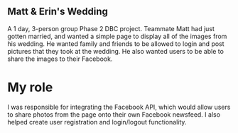 ## Matt & Erin's Wedding

A 1 day, 3-person group Phase 2 DBC project. Teammate Matt had just gotten married, and wanted a simple page to display all of the images from his wedding. He wanted family and friends to be allowed to login and post pictures that they took at the wedding. He also wanted users to be able to share the images to their Facebook.

# My role

I was responsible for integrating the Facebook API, which would allow users to share photos from the page onto their own Facebook newsfeed.
I also helped create user registration and login/logout functionality. 
